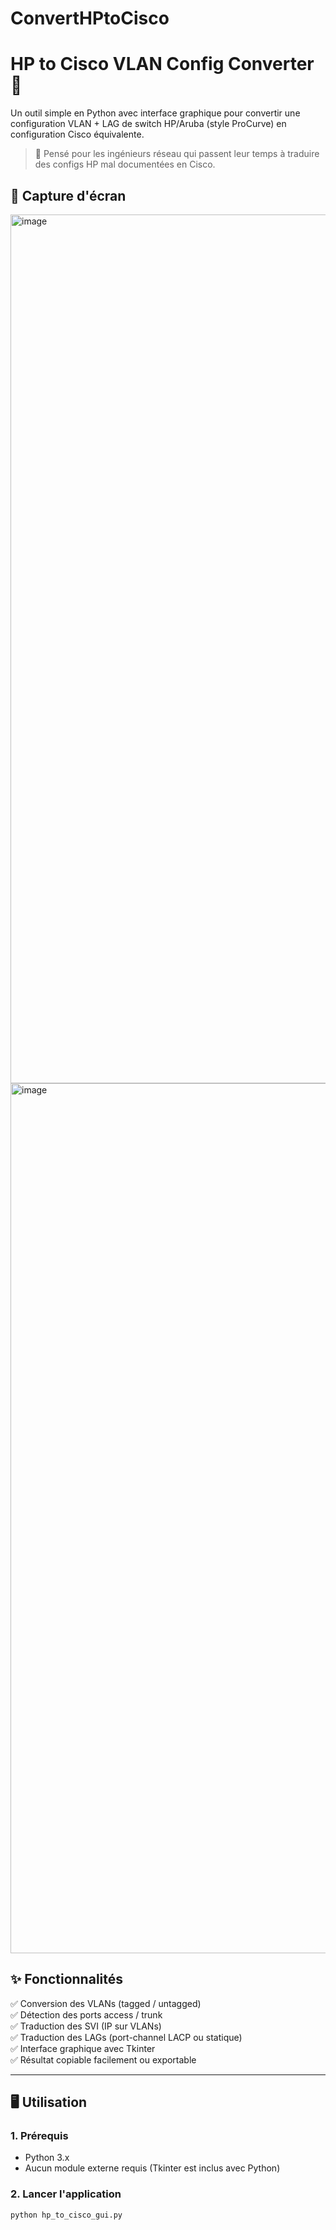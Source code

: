 # ConvertHPtoCisco

# HP to Cisco VLAN Config Converter 🔄

Un outil simple en Python avec interface graphique pour convertir une configuration VLAN + LAG de switch HP/Aruba (style ProCurve) en configuration Cisco équivalente.

> 🧠 Pensé pour les ingénieurs réseau qui passent leur temps à traduire des configs HP mal documentées en Cisco.

## 📸 Capture d'écran

<img width="1498" height="1390" alt="image" src="https://github.com/user-attachments/assets/ebae7692-c3d1-45ce-aec4-61a8cfbf3b5e" />
<img width="1512" height="1392" alt="image" src="https://github.com/user-attachments/assets/edc4353a-7c6d-4efb-803a-f16c783bd5d4" />



## ✨ Fonctionnalités

✅ Conversion des VLANs (tagged / untagged)  
✅ Détection des ports access / trunk  
✅ Traduction des SVI (IP sur VLANs)  
✅ Traduction des LAGs (port-channel LACP ou statique)  
✅ Interface graphique avec Tkinter  
✅ Résultat copiable facilement ou exportable

---

## 🖥️ Utilisation

### 1. Prérequis

- Python 3.x  
- Aucun module externe requis (Tkinter est inclus avec Python)

### 2. Lancer l'application

```bash
python hp_to_cisco_gui.py

